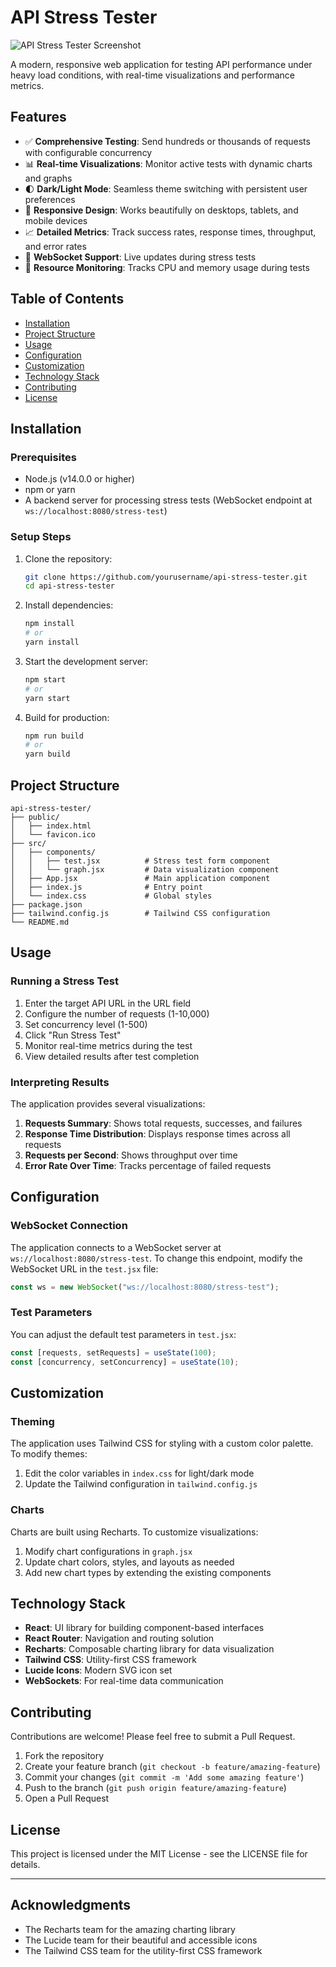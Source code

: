 # API Stress Tester

![API Stress Tester Screenshot](https://via.placeholder.com/800x450/1f2937/ffffff?text=API+Stress+Tester+Screenshot)



A modern, responsive web application for testing API performance under heavy load conditions, with real-time visualizations and performance metrics.

## Features

- ✅ **Comprehensive Testing**: Send hundreds or thousands of requests with configurable concurrency
- 📊 **Real-time Visualizations**: Monitor active tests with dynamic charts and graphs
- 🌓 **Dark/Light Mode**: Seamless theme switching with persistent user preferences
- 📱 **Responsive Design**: Works beautifully on desktops, tablets, and mobile devices
- 📈 **Detailed Metrics**: Track success rates, response times, throughput, and error rates
- 🔄 **WebSocket Support**: Live updates during stress tests
- 💾 **Resource Monitoring**: Tracks CPU and memory usage during tests

## Table of Contents

- [Installation](#installation)
- [Project Structure](#project-structure)
- [Usage](#usage)
- [Configuration](#configuration)
- [Customization](#customization)
- [Technology Stack](#technology-stack)
- [Contributing](#contributing)
- [License](#license)

## Installation

### Prerequisites

- Node.js (v14.0.0 or higher)
- npm or yarn
- A backend server for processing stress tests (WebSocket endpoint at `ws://localhost:8080/stress-test`)

### Setup Steps

1. Clone the repository:
   ```bash
   git clone https://github.com/yourusername/api-stress-tester.git
   cd api-stress-tester
   ```

2. Install dependencies:
   ```bash
   npm install
   # or
   yarn install
   ```

3. Start the development server:
   ```bash
   npm start
   # or
   yarn start
   ```

4. Build for production:
   ```bash
   npm run build
   # or
   yarn build
   ```

## Project Structure

```
api-stress-tester/
├── public/
│   ├── index.html
│   └── favicon.ico
├── src/
│   ├── components/
│   │   ├── test.jsx          # Stress test form component
│   │   └── graph.jsx         # Data visualization component
│   ├── App.jsx               # Main application component
│   ├── index.js              # Entry point
│   └── index.css             # Global styles
├── package.json
├── tailwind.config.js        # Tailwind CSS configuration
└── README.md
```

## Usage

### Running a Stress Test

1. Enter the target API URL in the URL field
2. Configure the number of requests (1-10,000)
3. Set concurrency level (1-500)
4. Click "Run Stress Test"
5. Monitor real-time metrics during the test
6. View detailed results after test completion

### Interpreting Results

The application provides several visualizations:

1. **Requests Summary**: Shows total requests, successes, and failures
2. **Response Time Distribution**: Displays response times across all requests
3. **Requests per Second**: Shows throughput over time
4. **Error Rate Over Time**: Tracks percentage of failed requests

## Configuration

### WebSocket Connection

The application connects to a WebSocket server at `ws://localhost:8080/stress-test`. To change this endpoint, modify the WebSocket URL in the `test.jsx` file:

```javascript
const ws = new WebSocket("ws://localhost:8080/stress-test");
```

### Test Parameters

You can adjust the default test parameters in `test.jsx`:

```javascript
const [requests, setRequests] = useState(100);
const [concurrency, setConcurrency] = useState(10);
```

## Customization

### Theming

The application uses Tailwind CSS for styling with a custom color palette. To modify themes:

1. Edit the color variables in `index.css` for light/dark mode
2. Update the Tailwind configuration in `tailwind.config.js`

### Charts

Charts are built using Recharts. To customize visualizations:

1. Modify chart configurations in `graph.jsx`
2. Update chart colors, styles, and layouts as needed
3. Add new chart types by extending the existing components

## Technology Stack

- **React**: UI library for building component-based interfaces
- **React Router**: Navigation and routing solution
- **Recharts**: Composable charting library for data visualization
- **Tailwind CSS**: Utility-first CSS framework
- **Lucide Icons**: Modern SVG icon set
- **WebSockets**: For real-time data communication

## Contributing

Contributions are welcome! Please feel free to submit a Pull Request.

1. Fork the repository
2. Create your feature branch (`git checkout -b feature/amazing-feature`)
3. Commit your changes (`git commit -m 'Add some amazing feature'`)
4. Push to the branch (`git push origin feature/amazing-feature`)
5. Open a Pull Request

## License

This project is licensed under the MIT License - see the LICENSE file for details.

---

## Acknowledgments

- The Recharts team for the amazing charting library
- The Lucide team for their beautiful and accessible icons
- The Tailwind CSS team for the utility-first CSS framework

